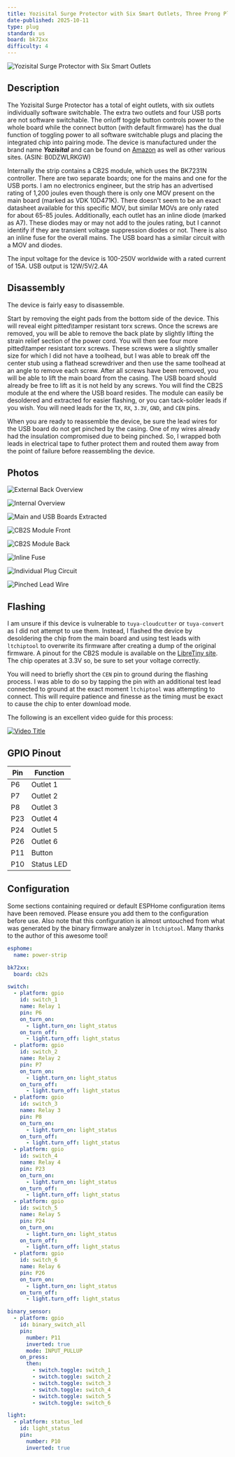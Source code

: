 ```yaml
---
title: Yozisital Surge Protector with Six Smart Outlets, Three Prong Plug Version
date-published: 2025-10-11
type: plug
standard: us
board: bk72xx
difficulty: 4
---
```


![Yozisital Surge Protector with Six Smart Outlets](1.jpg "Yozisital Surge Protector with Six Smart Outlets")

## Description

The Yozisital Surge Protector has a total of eight outlets, with six outlets individually software switchable. The extra
two outlets and four USB ports are not software switchable.
The on\off toggle button controls power to the whole board while the connect button (with default firmware) has the dual
function of toggling power to all software switchable plugs and placing the integrated chip into pairing mode.
The device is manufactured under the brand name _**Yozisital**_ and can be found on [Amazon](https://amzn.to/4qdj9yZ) as
well as other various sites. (ASIN: B0DZWLRKGW)

Internally the strip contains a CB2S module, which uses the BK7231N controller.
There are two separate boards; one for the mains and one for the USB ports.
I am no electronics engineer, but the strip has an advertised rating of 1,200 joules even though there is only one MOV
present on the main board (marked as VDK 10D471K).
There doesn't seem to be an exact datasheet available for this specific MOV, but similar MOVs are only rated for about
65-85 joules.
Additionally, each outlet has an inline diode (marked as A7).
These diodes may or may not add to the joules rating, but I cannot identify if they are transient voltage suppression
diodes or not.
There is also an inline fuse for the overall mains.
The USB board has a similar circuit with a MOV and diodes.

The input voltage for the device is 100-250V worldwide with a rated current of 15A. USB output is 12W/5V/2.4A

## Disassembly

The device is fairly easy to disassemble.

Start by removing the eight pads from the bottom side of the device.
This will reveal eight pitted\tamper resistant torx screws.
Once the screws are removed, you will be able to remove the back plate by slightly lifting the strain relief section of
the power cord.
You will then see four more pitted\tamper resistant torx screws.
These screws were a slightly smaller size for which I did not have a toolhead, but I was able to break off the center
stub using a flathead screwdriver and then use the same toolhead at an angle to remove each screw.
After all screws have been removed, you will be able to lift the main board from the casing.
The USB board should already be free to lift as it is not held by any screws.
You will find the CB2S module at the end where the USB board resides.
The module can easily be desoldered and extracted for easier flashing, or you can tack-solder leads if you wish.
You will need leads for the `TX`, `RX`, `3.3V`, `GND`, and `CEN` pins.

When you are ready to reassemble the device, be sure the lead wires for the USB board do not get pinched by the casing.
One of my wires already had the insulation compromised due to being pinched.
So, I wrapped both leads in electrical tape to futher protect them and routed them away from the point of failure before
reassembling the device.

## Photos

![External Back Overview](2.jpg "External Back Overview")

![Internal Overview](3.jpg "Internal Overview")

![Main and USB Boards Extracted](4.jpg "Main and USB Boards Extracted")

![CB2S Module Front](5.jpg "CB2S Module Front")

![CB2S Module Back](6.jpg "CB2S Module Back")

![Inline Fuse](7.jpg "Inline Fuse")

![Individual Plug Circuit](8.jpg "Individual Plug Circuit")

![Pinched Lead Wire](9.jpg "Pinched Lead Wire")

## Flashing

I am unsure if this device is vulnerable to `tuya-cloudcutter` or `tuya-convert` as I did not attempt to use them.
Instead, I flashed the device by desoldering the chip from the main board and using test leads with `ltchiptool` to
overwrite its firmware after creating a dump of the original firmware.
A pinout for the CB2S module is available on the [LibreTiny site](https://docs.libretiny.eu/boards/cb2s/#pinout).
The chip operates at 3.3V so, be sure to set your voltage correctly.

You will need to briefly short the `CEN` pin to ground during the flashing process.
I was able to do so by tapping the pin with an additional test lead connected to ground at the exact moment `ltchiptool`
was attempting to connect.
This will require patience and finesse as the timing must be exact to cause the chip to enter download mode.

The following is an excellent video guide for this process:

[![Video Title](https://img.youtube.com/vi/t0o8nMbqOSA/0.jpg)](https://www.youtube.com/watch?v=t0o8nMbqOSA)

## GPIO Pinout

| Pin | Function   |
| --- | ---------- |
| P6  | Outlet 1   |
| P7  | Outlet 2   |
| P8  | Outlet 3   |
| P23 | Outlet 4   |
| P24 | Outlet 5   |
| P26 | Outlet 6   |
| P11 | Button     |
| P10 | Status LED |

## Configuration

Some sections containing required or default ESPHome configuration items have been removed.
Please ensure you add them to the configuration before use.
Also note that this configuration is almost untouched from what was generated by the binary firmware analyzer in
`ltchiptool`.
Many thanks to the author of this awesome tool!

```yaml
esphome:
  name: power-strip

bk72xx:
  board: cb2s

switch:
  - platform: gpio
    id: switch_1
    name: Relay 1
    pin: P6
    on_turn_on:
      - light.turn_on: light_status
    on_turn_off:
      - light.turn_off: light_status
  - platform: gpio
    id: switch_2
    name: Relay 2
    pin: P7
    on_turn_on:
      - light.turn_on: light_status
    on_turn_off:
      - light.turn_off: light_status
  - platform: gpio
    id: switch_3
    name: Relay 3
    pin: P8
    on_turn_on:
      - light.turn_on: light_status
    on_turn_off:
      - light.turn_off: light_status
  - platform: gpio
    id: switch_4
    name: Relay 4
    pin: P23
    on_turn_on:
      - light.turn_on: light_status
    on_turn_off:
      - light.turn_off: light_status
  - platform: gpio
    id: switch_5
    name: Relay 5
    pin: P24
    on_turn_on:
      - light.turn_on: light_status
    on_turn_off:
      - light.turn_off: light_status
  - platform: gpio
    id: switch_6
    name: Relay 6
    pin: P26
    on_turn_on:
      - light.turn_on: light_status
    on_turn_off:
      - light.turn_off: light_status

binary_sensor:
  - platform: gpio
    id: binary_switch_all
    pin:
      number: P11
      inverted: true
      mode: INPUT_PULLUP
    on_press:
      then:
        - switch.toggle: switch_1
        - switch.toggle: switch_2
        - switch.toggle: switch_3
        - switch.toggle: switch_4
        - switch.toggle: switch_5
        - switch.toggle: switch_6

light:
  - platform: status_led
    id: light_status
    pin:
      number: P10
      inverted: true
```
